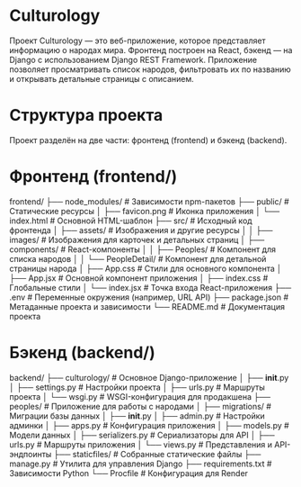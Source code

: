 # Culturology

Проект Culturology — это веб-приложение, которое представляет информацию о народах мира. Фронтенд построен на React, бэкенд — на Django с использованием Django REST Framework. Приложение позволяет просматривать список народов, фильтровать их по названию и открывать детальные страницы с описанием.

# Структура проекта

Проект разделён на две части: фронтенд (frontend) и бэкенд (backend).
# Фронтенд (frontend/)
frontend/
├── node_modules/         # Зависимости npm-пакетов
├── public/               # Статические ресурсы
│   ├── favicon.png       # Иконка приложения
│   └── index.html        # Основной HTML-шаблон
├── src/                  # Исходный код фронтенда
│   ├── assets/           # Изображения и другие ресурсы
│   │   ├── images/       # Изображения для карточек и детальных страниц
│   ├── components/       # React-компоненты
│   │   ├── Peoples/      # Компонент для списка народов
│   │   └── PeopleDetail/ # Компонент для детальной страницы народа
│   ├── App.css           # Стили для основного компонента
│   ├── App.jsx           # Основной компонент приложения
│   ├── index.css         # Глобальные стили
│   └── index.jsx         # Точка входа React-приложения
├── .env                  # Переменные окружения (например, URL API)
├── package.json          # Метаданные проекта и зависимости
└── README.md             # Документация проекта

# Бэкенд (backend/)
backend/
├── culturology/          # Основное Django-приложение
│   ├── __init__.py
│   ├── settings.py       # Настройки проекта
│   ├── urls.py           # Маршруты проекта
│   └── wsgi.py           # WSGI-конфигурация для продакшена
├── peoples/              # Приложение для работы с народами
│   ├── migrations/       # Миграции базы данных
│   ├── __init__.py
│   ├── admin.py          # Настройки админки
│   ├── apps.py           # Конфигурация приложения
│   ├── models.py         # Модели данных
│   ├── serializers.py    # Сериализаторы для API
│   ├── urls.py           # Маршруты приложения
│   └── views.py          # Представления и API-эндпоинты
├── staticfiles/          # Собранные статические файлы
├── manage.py             # Утилита для управления Django
├── requirements.txt      # Зависимости Python
└── Procfile              # Конфигурация для Render
